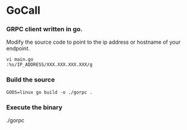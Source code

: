 # GoCall

### GRPC client written in go.

Modify the source code to point to the ip address or hostname of your endpoint. 

```
vi main.go
:%s/IP_ADDRESS/XXX.XXX.XXX.XXX/g
```

### Build the source

```
GOOS=linux go build -o ./gorpc .
```

### Execute the binary
./gorpc
